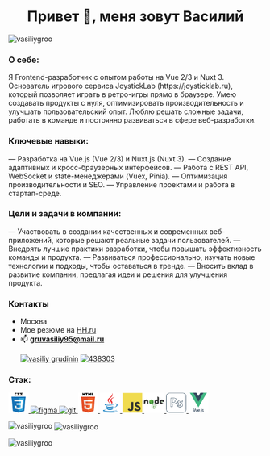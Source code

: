 <h1 align="center">Привет 👋, меня зовут Василий</h1>
<p align="left"> <img src="https://komarev.com/ghpvc/?username=vasiliygroo&label=Profile%20views&color=0e75b6&style=flat" alt="vasiliygroo" /> </p>

<h3 align="left">О себе:</h3>
Я Frontend-разработчик с опытом работы на Vue 2/3 и Nuxt 3. Основатель игрового сервиса JoystickLab (https://joysticklab.ru), который позволяет играть в ретро-игры прямо в браузере. Умею создавать продукты с нуля, оптимизировать производительность и улучшать пользовательский опыт. Люблю решать сложные задачи, работать в команде и постоянно развиваться в сфере веб-разработки.

<h3 align="left">Ключевые навыки:</h3>
— Разработка на Vue.js (Vue 2/3) и Nuxt.js (Nuxt 3).
— Создание адаптивных и кросс-браузерных интерфейсов.
— Работа с REST API, WebSocket и state-менеджерами (Vuex, Pinia).
— Оптимизация производительности и SEO.
— Управление проектами и работа в стартап-среде.

<h3 align="left">Цели и задачи в компании:</h3>
— Участвовать в создании качественных и современных веб-приложений, которые решают реальные задачи пользователей.
— Внедрять лучшие практики разработки, чтобы повышать эффективность команды и продукта.
— Развиваться профессионально, изучать новые технологии и подходы, чтобы оставаться в тренде.
— Вносить вклад в развитие компании, предлагая идеи и решения для улучшения продукта.

<h3 align="left">Контакты</h3>

- Москва
- Мое резюме на [HH.ru](https://hh.ru/resume/91a24620ff08621ce80039ed1f54707a444765)
- 📫 **gruvasiliy95@mail.ru** <p align="left">
<a href="https://www.linkedin.com/in/vasiliy-grudinin-495565217/" target="blank"><img align="center" src="https://raw.githubusercontent.com/rahuldkjain/github-profile-readme-generator/master/src/images/icons/Social/linked-in-alt.svg" alt="vasiliy grudinin" height="20" width="30" /></a>
<a href="https://stackoverflow.com/users/16061517" target="blank"><img align="center" src="https://raw.githubusercontent.com/rahuldkjain/github-profile-readme-generator/master/src/images/icons/Social/stack-overflow.svg" alt="438303" height="20" width="30" /></a>
</p>


<h3 align="left">Стэк:</h3>
<p align="left"> <a href="https://www.w3schools.com/css/" target="_blank" rel="noreferrer"> <img src="https://raw.githubusercontent.com/devicons/devicon/master/icons/css3/css3-original-wordmark.svg" alt="css3" width="40" height="40"/> </a> <a href="https://www.figma.com/" target="_blank" rel="noreferrer"> <img src="https://www.vectorlogo.zone/logos/figma/figma-icon.svg" alt="figma" width="40" height="40"/> </a> <a href="https://git-scm.com/" target="_blank" rel="noreferrer"> <img src="https://www.vectorlogo.zone/logos/git-scm/git-scm-icon.svg" alt="git" width="40" height="40"/> </a> <a href="https://www.w3.org/html/" target="_blank" rel="noreferrer"> <img src="https://raw.githubusercontent.com/devicons/devicon/master/icons/html5/html5-original-wordmark.svg" alt="html5" width="40" height="40"/> </a> <a href="https://www.java.com" target="_blank" rel="noreferrer"> <img src="https://raw.githubusercontent.com/devicons/devicon/master/icons/java/java-original.svg" alt="java" width="40" height="40"/> </a> <a href="https://developer.mozilla.org/en-US/docs/Web/JavaScript" target="_blank" rel="noreferrer"> <img src="https://raw.githubusercontent.com/devicons/devicon/master/icons/javascript/javascript-original.svg" alt="javascript" width="40" height="40"/> </a> <a href="https://nodejs.org" target="_blank" rel="noreferrer"> <img src="https://raw.githubusercontent.com/devicons/devicon/master/icons/nodejs/nodejs-original-wordmark.svg" alt="nodejs" width="40" height="40"/> </a> <a href="https://www.photoshop.com/en" target="_blank" rel="noreferrer"> <img src="https://raw.githubusercontent.com/devicons/devicon/master/icons/photoshop/photoshop-line.svg" alt="photoshop" width="40" height="40"/> </a> <a href="https://ru.vuejs.org/" target="_blank" rel="noreferrer"> <img src="https://raw.githubusercontent.com/devicons/devicon/master/icons/vuejs/vuejs-original-wordmark.svg" alt="vuejs" width="40" height="40"/> </a>
</a> </p>

<p><img align="left" src="https://github-readme-stats.vercel.app/api/top-langs?username=vasiliygroo&show_icons=true&locale=en&layout=compact" alt="vasiliygroo" /></p>

<p>&nbsp;<img align="center" src="https://github-readme-stats.vercel.app/api?username=vasiliygroo&show_icons=true&locale=en" alt="vasiliygroo" /></p>

<p><img align="center" src="https://github-readme-streak-stats.herokuapp.com/?user=vasiliygroo&" alt="vasiliygroo" /></p>

